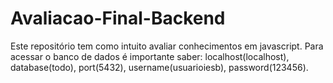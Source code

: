 # Avaliacao-Final-Backend
Este repositório tem como intuito avaliar conhecimentos em javascript.
Para acessar o banco de dados é importante saber: localhost(localhost), database(todo), port(5432),  username(usuarioiesb), password(123456).
